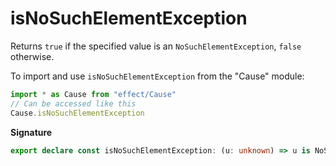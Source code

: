 # isNoSuchElementException

Returns `true` if the specified value is an `NoSuchElementException`, `false`
otherwise.

To import and use `isNoSuchElementException` from the "Cause" module:

```ts
import * as Cause from "effect/Cause"
// Can be accessed like this
Cause.isNoSuchElementException
```

**Signature**

```ts
export declare const isNoSuchElementException: (u: unknown) => u is NoSuchElementException
```
